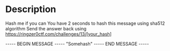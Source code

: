 # Description
  Hash me if you can
  You have 2 seconds to hash this message using sha512 algorithm
  Send the answer back using https://ringzer0ctf.com/challenges/13/[your_hash]

  ----- BEGIN MESSAGE -----
  "Somehash"
  ----- END MESSAGE -----
